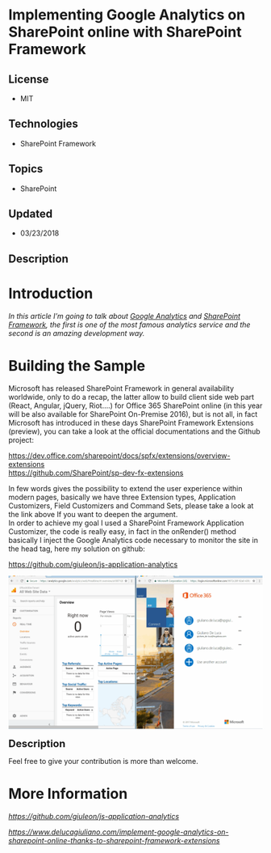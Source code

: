 # Implementing Google Analytics on SharePoint online with SharePoint Framework
## License
- MIT
## Technologies
- SharePoint Framework
## Topics
- SharePoint
## Updated
- 03/23/2018
## Description

<h1>Introduction</h1>
<p><em><span>In this article I&rsquo;m going to talk about&nbsp;</span><a rel="noopener" href="https://analytics.google.com/" target="_blank">Google Analytics</a><span>&nbsp;and&nbsp;</span><a rel="noopener" href="https://dev.office.com/sharepoint/docs/spfx/sharepoint-framework-overview" target="_blank">SharePoint
 Framework</a><span>, the first is one of the most famous analytics service and the second&nbsp;is an amazing development way.</span></em></p>
<h1><span>Building the Sample</span></h1>
<p>Microsoft has released SharePoint Framework in general availability worldwide, only to do a recap, the latter allow to build client side web part (React, Angular, jQuery, Riot&hellip;.) for Office 365 SharePoint online (in this year will be also available
 for SharePoint On-Premise 2016), but is not all, in fact Microsoft has introduced in these days SharePoint Framework Extensions (preview), you can take a look at the official documentations and the Github project:</p>
<p><a rel="noopener" href="https://dev.office.com/sharepoint/docs/spfx/extensions/overview-extensions" target="_blank">https://dev.office.com/sharepoint/docs/spfx/extensions/overview-extensions</a><br>
<a rel="noopener" href="https://github.com/SharePoint/sp-dev-fx-extensions" target="_blank">https://github.com/SharePoint/sp-dev-fx-extensions</a></p>
<p>In few words gives the possibility to extend the user experience within modern pages, basically we have three&nbsp;Extension types, Application Customizers, Field Customizers and Command Sets, please take a look at the link above&nbsp;If you want to deepen
 the argument.<br>
In order to achieve my goal I used a SharePoint Framework Application Customizer, the code is really easy, in fact in the onRender() method basically I inject the Google Analytics code necessary to monitor the site in the head tag, here my solution on github:</p>
<p><a rel="noopener" href="https://github.com/giuleon/js-application-analytics" target="_blank">https://github.com/giuleon/js-application-analytics</a></p>
<p><em><img id="174306" src="174308-js-application-google-analytics.gif.gif" alt="Giuliano De Luca | Blog | Implementing Google Analytics on SharePoint Online" width="700px"><br>
</em></p>
<p><span style="font-size:20px; font-weight:bold">Description</span></p>
<p><span>Feel free to give your contribution is more than welcome.</span></p>
<ul>
</ul>
<h1>More Information</h1>
<p><em><a href="https://github.com/giuleon/js-application-analytics" target="_blank">https://github.com/giuleon/js-application-analytics</a></em></p>
<p><em><a href="https://www.delucagiuliano.com/implement-google-analytics-on-sharepoint-online-thanks-to-sharepoint-framework-extensions" target="_blank">https://www.delucagiuliano.com/implement-google-analytics-on-sharepoint-online-thanks-to-sharepoint-framework-extensions</a><br>
</em></p>
